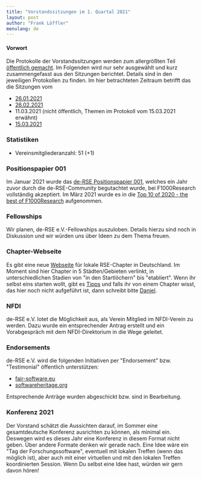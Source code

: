 ```yaml
---
title: "Vorstandssitzungen im 1. Quartal 2021"
layout: post
author: "Frank Löffler"
menulang: de
---
```

#### Vorwort

Die Protokolle der Vorstandssitzungen werden zum allergrößten Teil [öffentlich gemacht](https://github.com/DE-RSE/protokolle/tree/master/Vorstandssitzungen). Im Folgenden wird nur sehr ausgewählt und kurz zusammengefasst aus den Sitzungen berichtet. Details sind in den jeweiligen Protokollen zu finden. Im hier betrachteten Zeitraum betrifft das die Sitzungen vom

- [26.01.2021](https://github.com/DE-RSE/protokolle/blob/master/Vorstandssitzungen/Protokoll-Vorstand-deRSE-2021-01-26.md)
- [26.02.2021](https://github.com/DE-RSE/protokolle/blob/master/Vorstandssitzungen/Protokoll-Vorstand-deRSE-2021-02-26.md)
- 11.03.2021 (nicht öffentlich, Themen im Protokoll vom 15.03.2021 erwähnt)
- [15.03.2021](https://github.com/DE-RSE/protokolle/blob/master/Vorstandssitzungen/Protokoll-Vorstand-deRSE-2021-03-15.md)

### Statistiken

- Vereinsmitgliederanzahl: 51 (+1)

### Positionspapier 001

Im Januar 2021 wurde das [de-RSE Positionspapier 001](https://doi.org/10.12688/f1000research.23224.2), welches ein Jahr zuvor durch die de-RSE-Community begutachtet wurde, bei F1000Research vollständig akzeptiert. Im März 2021 wurde es in die [Top 10 of 2020 - the best of F1000Research](https://blog.f1000.com/2021/03/18/top-10-of-2020-the-best-of-f1000research/) aufgenommen.

### Fellowships

Wir planen, de-RSE e.V.-Fellowships auszuloben. Details hierzu sind noch in Diskussion und wir würden uns über Ideen zu dem Thema freuen.

### Chapter-Webseite

Es gibt eine neue [Webseite](https://de-rse.org/chapter/) für lokale RSE-Chapter in Deutschland. Im Moment sind hier Chapter in 5 Städten/Gebieten verlinkt, in unterschiedlichen Stadien von "in den Startlöchern" bis "etabliert". Wenn ihr selbst eins starten wollt, gibt es [Tipps](https://de-rse.org/chapter/start/) und falls ihr von einem Chapter wisst, das hier noch nicht aufgeführt ist, dann schreibt bitte [Daniel](mailto:daniel.nuest@uni-muenster.de).

### NFDI

de-RSE e.V. lotet die Möglichkeit aus, als Verein Mitglied im NFDI-Verein zu werden. Dazu wurde ein entsprechender Antrag erstellt und ein Vorabgespräch mit dem NFDI-Direktorium in die Wege geleitet.

### Endorsements

de-RSE e.V. wird die folgenden Initiativen per "Endorsement" bzw. "Testimonial" öffentlich unterstützen:

- [fair-software.eu](https://fair-software.eu/)
- [softwareheritage.org](https://www.softwareheritage.org)

Entsprechende Anträge wurden abgeschickt bzw. sind in Bearbeitung.

### Konferenz 2021

Der Vorstand schätzt die Aussichten darauf, im Sommer eine gesamtdeutsche Konferenz ausrichten zu können, als minimal ein. Deswegen wird es dieses Jahr eine Konferenz in diesem Format nicht geben. Über andere Formate denken wir gerade nach. Eine Idee wäre ein "Tag der Forschungssoftware", eventuell mit lokalen Treffen (wenn das möglich ist), aber auch mit einer virtuellen und mit den lokalen Treffen koordinierten Session. Wenn Du selbst eine Idee hast, würden wir gern davon hören!

